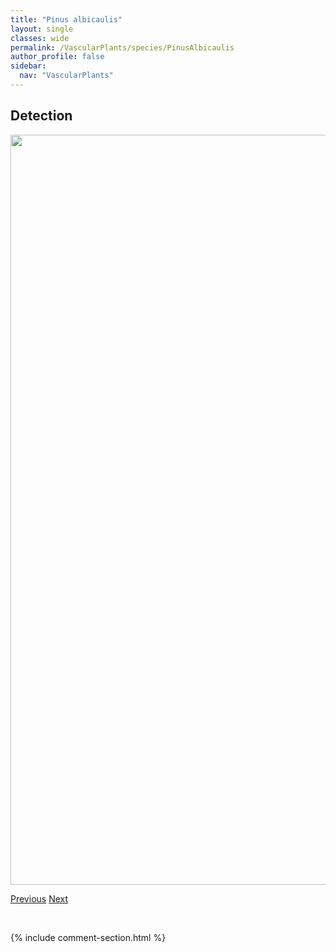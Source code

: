 ```yaml
---
title: "Pinus albicaulis"
layout: single
classes: wide
permalink: /VascularPlants/species/PinusAlbicaulis
author_profile: false
sidebar:
  nav: "VascularPlants"
---
```


<h2>Detection</h2>

<a href="https://drive.google.com/uc?export=view&id=1VjWzHTTjWoMhh4J6uhpvfQbhwn6CJjs9">
<img src="https://drive.google.com/uc?export=view&id=1VjWzHTTjWoMhh4J6uhpvfQbhwn6CJjs9" height = "1200" width = "800">
</a>


<a href="/DevelopmentWebsite/VascularPlants/species/PinguiculaVulgaris" class="pagination--pager" title="Pinguicula vulgaris">Previous</a> <a href="/DevelopmentWebsite/VascularPlants/species/PinusBanksiana" class="pagination--pager" title="Pinus banksiana">Next</a>

<p>&nbsp;</p>

{% include comment-section.html %}
